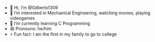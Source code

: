 - 👋 Hi, I’m @Gilberto1309
- 👀 I’m interested in Mechanical Engineering, watching movies, playing videogames
- 🌱 I’m currently learning C Programming
- 😄 Pronouns: he/him
- ⚡ Fun fact: I am the first in my family to go to college

<!---
Gilberto1309/Gilberto1309 is a ✨ special ✨ repository because its `README.md` (this file) appears on your GitHub profile.
You can click the Preview link to take a look at your changes.
--->
